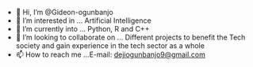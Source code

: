 - 👋 Hi, I’m @Gideon-ogunbanjo
- 👀 I’m interested in ... Artificial Intelligence
- 🌱 I’m currently into ... Python, R and C++ 
- 💞️ I’m looking to collaborate on ... Different projects to benefit the Tech society and gain experience in the tech sector as a whole
- 📫 How to reach me ...E-mail: dejiogunbanjo9@gmail.com

<!---
Deji-ogunbanjo/Deji-ogunbanjo is a ✨ special ✨ repository because its `README.md` (this file) appears on your GitHub profile.
You can click the Preview link to take a look at your changes.
--->
